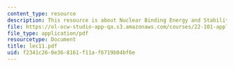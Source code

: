 ```yaml
---
content_type: resource
description: This resource is about Nuclear Binding Energy and Stability.
file: https://ol-ocw-studio-app-qa.s3.amazonaws.com/courses/22-101-applied-nuclear-physics-fall-2006/f2341c260e368161f11af6719b04bf6e_lec11.pdf
file_type: application/pdf
resourcetype: Document
title: lec11.pdf
uid: f2341c26-0e36-8161-f11a-f6719b04bf6e
---
```

